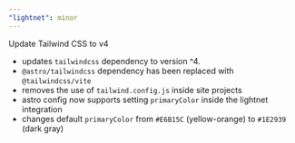 ```yaml
---
"lightnet": minor
---
```


Update Tailwind CSS to v4

- updates `tailwindcss` dependency to version ^4.
- `@astro/tailwindcss` dependency has been replaced with `@tailwindcss/vite`
- removes the use of `tailwind.config.js` inside site projects
- astro config now supports setting `primaryColor` inside the lightnet integration
- changes default `primaryColor` from `#E6B15C` (yellow-orange) to `#1E2939` (dark gray)
